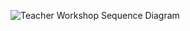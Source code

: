 ![Teacher Workshop Sequence Diagram](http://www.plantuml.com/plantuml/png/LSqn4W8X30NGVa-X1rZIMr5uaKWom0mG9_oC7b_RBL_ryWOxOexZtbSP8He-RWruxmUHyoVLZXQlsEh55dGX5PjKJFGKmsbUhsXCpyxLUTAMX2-Eh4l-mmy0)
